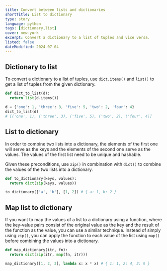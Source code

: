 ```yaml
---
title: Convert between lists and dictionaries
shortTitle: List to dictionary
type: story
language: python
tags: [dictionary,list]
cover: new-york
excerpt: Convert a dictionary to a list of tuples and vice versa.
listed: false
dateModified: 2024-07-04
---
```


## Dictionary to list

To convert a dictionary to a list of tuples, use `dict.items()` and `list()` to get a list of tuples from the given dictionary.

```py
def dict_to_list(d):
  return list(d.items())

d = {'one': 1, 'three': 3, 'five': 5, 'two': 2, 'four': 4}
dict_to_list(d)
# [('one', 1), ('three', 3), ('five', 5), ('two', 2), ('four', 4)]
```

## List to dictionary

In order to combine two lists into a dictionary, the elements of the first one will serve as the keys and the elements of the second one serve as the values.
The values of the first list need to be unique and hashable.

Given these preconditions, use `zip()` in combination with `dict()` to combine the values of the two lists into a dictionary.

```py
def to_dictionary(keys, values):
  return dict(zip(keys, values))

to_dictionary(['a', 'b'], [1, 2]) # { a: 1, b: 2 }
```

## Map list to dictionary

If you want to map the values of a list to a dictionary using a function, where the key-value pairs consist of the original value as the key and the result of the function as the value, you can use a similar technique. Instead of simply using `zip()`, you can apply the function to each value of the list using `map()` before combining the values into a dictionary.

```py
def map_dictionary(itr, fn):
  return dict(zip(itr, map(fn, itr)))

map_dictionary([1, 2, 3], lambda x: x * x) # { 1: 1, 2: 4, 3: 9 }
```
